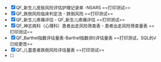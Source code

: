 - [x] QF_新生儿皮肤风险评估护理记录单 -NSARS  ==打印测试==
- [x] QF_跌倒风险临床判定法 - 跌倒风险 ==打印测试==
- [x] QF_新生儿疼痛评估 - QF_新生儿疼痛评估 ==打印测试==
- [x] QF_神志病科（心理科）患者出走风险筛查表 - 患者出走风险筛查量表 ==打印测试==
- [x] QF_Barthel指数评估量表-Barthel指数(BI)评估量表 ==打印测试，SQL的√已经更改==
- [x] QF_儿童患者跌倒风险评估量表 ==打印测试==
- [ ] 


